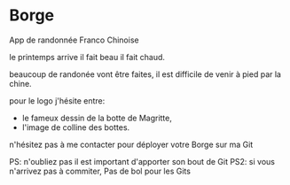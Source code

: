 # Borge
App de randonnée Franco Chinoise

le printemps arrive il fait beau il fait chaud.

beaucoup de randonée vont être faites,
il est difficile de venir à pied par la chine. 

pour le logo j'hésite entre:
- le fameux dessin de la botte de Magritte,
- l'image de colline des bottes.

n'hésitez pas à me contacter pour déployer votre Borge sur ma Git

PS: n'oubliez pas il est important d'apporter son bout de Git
PS2: si vous n'arrivez pas à commiter, Pas de bol pour les Gits
